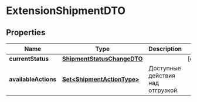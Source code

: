 

# ExtensionShipmentDTO

## Properties

Name | Type | Description | Notes
------------ | ------------- | ------------- | -------------
**currentStatus** | [**ShipmentStatusChangeDTO**](ShipmentStatusChangeDTO.md) |  |  [optional]
**availableActions** | [**Set&lt;ShipmentActionType&gt;**](ShipmentActionType.md) | Доступные действия над отгрузкой. | 




